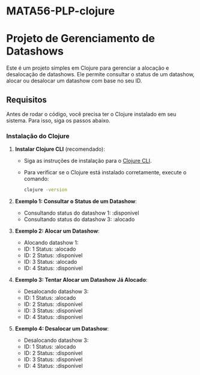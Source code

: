 # MATA56-PLP-clojure
# Projeto de Gerenciamento de Datashows

Este é um projeto simples em Clojure para gerenciar a alocação e desalocação de datashows. Ele permite consultar o status de um datashow, alocar ou desalocar um datashow com base no seu ID.

## Requisitos

Antes de rodar o código, você precisa ter o Clojure instalado em seu sistema. Para isso, siga os passos abaixo.

### Instalação do Clojure

1. **Instalar Clojure CLI** (recomendado):

   - Siga as instruções de instalação para o [Clojure CLI](https://clojure.org/guides/getting_started).
   - Para verificar se o Clojure está instalado corretamente, execute o comando:

     ```bash
     clojure -version
     ```

2. **Exemplo 1: Consultar o Status de um Datashow**:
    - Consultando status do datashow 1: :disponivel
    - Consultando status do datashow 3: :alocado

2. **Exemplo 2: Alocar um Datashow**:
    - Alocando datashow 1:
    - ID: 1 Status: :alocado
    - ID: 2 Status: :disponivel
    - ID: 3 Status: :alocado
    - ID: 4 Status: :disponivel

3. **Exemplo 3: Tentar Alocar um Datashow Já Alocado**:
    - Desalocando datashow 3:
    - ID: 1 Status: :alocado
    - ID: 2 Status: :disponivel
    - ID: 3 Status: :disponivel
    - ID: 4 Status: :disponivel

4. **Exemplo 4: Desalocar um Datashow**:
    - Desalocando datashow 3:
    - ID: 1 Status: :alocado
    - ID: 2 Status: :disponivel
    - ID: 3 Status: :disponivel
    - ID: 4 Status: :disponivel

